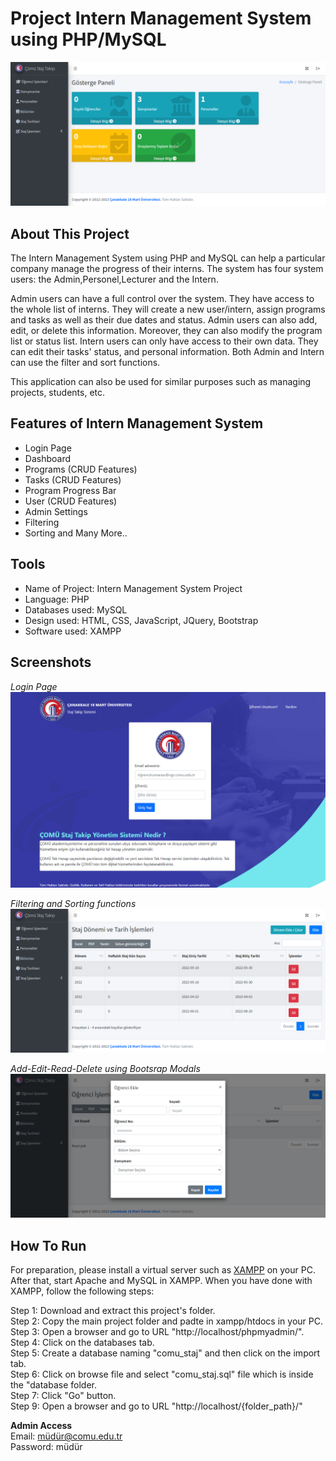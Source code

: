 # Project Intern Management System using PHP/MySQL

![dashboard](screenshots/dashboard.png)

## About This Project

The Intern Management System using PHP and MySQL can help a particular company manage the progress of their interns. The system has four system users: the Admin,Personel,Lecturer and the Intern.

Admin users can have a full control over the system. They have access to the whole list of interns. They will create a new user/intern, assign programs and tasks as well as their due dates and status. Admin users can also add, edit, or delete this information. Moreover, they can also modify the program list or status list. Intern users can only have access to their own data. They can edit their tasks' status, and personal information. Both Admin and Intern can use the filter and sort functions.

This application can also be used for similar purposes such as managing projects, students, etc.

## Features of Intern Management System

- Login Page
- Dashboard
- Programs (CRUD Features)
- Tasks (CRUD Features)
- Program Progress Bar
- User (CRUD Features)
- Admin Settings
- Filtering
- Sorting
  and Many More..

## Tools

- Name of Project: Intern Management System Project
- Language: PHP
- Databases used: MySQL
- Design used: HTML, CSS, JavaScript, JQuery, Bootstrap
- Software used: XAMPP

## Screenshots

_Login Page_
![login](screenshots/login.png)

_Filtering and Sorting functions_
![filter-and-sort](screenshots/filter.png)

_Add-Edit-Read-Delete using Bootsrap Modals_
![crud](screenshots/crud.png)

## How To Run

For preparation, please install a virtual server such as [XAMPP](https://www.apachefriends.org/) on your PC. After that, start Apache and MySQL in XAMPP. When you have done with XAMPP, follow the following steps:

Step 1: Download and extract this project's folder.<br>
Step 2: Copy the main project folder and padte in xampp/htdocs in your PC.<br>
Step 3: Open a browser and go to URL "http://localhost/phpmyadmin/".<br>
Step 4: Click on the databases tab.<br>
Step 5: Create a database naming "comu_staj" and then click on the import tab.<br>
Step 6: Click on browse file and select "comu_staj.sql" file which is inside the "database folder.<br>
Step 7: Click "Go" button.<br>
Step 9: Open a browser and go to URL "http://localhost/{folder_path}/"<br>

**Admin Access**<br>
Email: müdür@comu.edu.tr<br>
Password: müdür<br>
